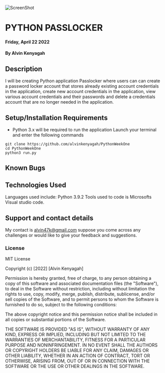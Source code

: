 ![ScreenShot](https://geekflare.com/wp-content/uploads/2021/08/password-generator-python.jpg)
# PYTHON PASSLOCKER
#### Friday, April 22  2022
#### By **Alvin Kenyagah**
## Description
 I will be creating Python application Passlocker where users can can create  a   password locker account  that  stores already existing account credentials in the application, create new account credentials in the application, view  various account credentials and their passwords and  delete a credentials account that are no longer needed in the application.
## Setup/Installation Requirements
* Python 3.x will be required to run the application
Launch your terminal and enter the following commands
```
git clone https://github.com/alvinkenyagah/PythonWeekOne
cd PythonWeekOne
python3 run.py
```
## Known Bugs

## Technologies Used
Languages used include: Python 3.9.2 Tools used to code is Microsofts Visual studio code.
## Support and contact details
My contact is alvin47k@gmail.com suppose you come across any challenges or would like to give your feedback and suggestions. 
### License
MIT License

Copyright (c) [2022] [Alvin Kenyagah]

Permission is hereby granted, free of charge, to any person obtaining a copy
of this software and associated documentation files (the "Software"), to deal
in the Software without restriction, including without limitation the rights
to use, copy, modify, merge, publish, distribute, sublicense, and/or sell
copies of the Software, and to permit persons to whom the Software is
furnished to do so, subject to the following conditions:

The above copyright notice and this permission notice shall be included in all
copies or substantial portions of the Software.

THE SOFTWARE IS PROVIDED "AS IS", WITHOUT WARRANTY OF ANY KIND, EXPRESS OR
IMPLIED, INCLUDING BUT NOT LIMITED TO THE WARRANTIES OF MERCHANTABILITY,
FITNESS FOR A PARTICULAR PURPOSE AND NONINFRINGEMENT. IN NO EVENT SHALL THE
AUTHORS OR COPYRIGHT HOLDERS BE LIABLE FOR ANY CLAIM, DAMAGES OR OTHER
LIABILITY, WHETHER IN AN ACTION OF CONTRACT, TORT OR OTHERWISE, ARISING FROM,
OUT OF OR IN CONNECTION WITH THE SOFTWARE OR THE USE OR OTHER DEALINGS IN THE
SOFTWARE.
